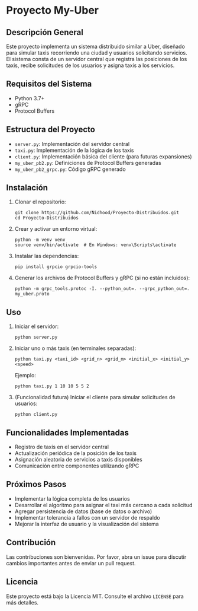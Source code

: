 # Proyecto My-Uber

## Descripción General
Este proyecto implementa un sistema distribuido similar a Uber, diseñado para simular taxis recorriendo una ciudad y usuarios solicitando servicios. El sistema consta de un servidor central que registra las posiciones de los taxis, recibe solicitudes de los usuarios y asigna taxis a los servicios.

## Requisitos del Sistema
- Python 3.7+
- gRPC
- Protocol Buffers

## Estructura del Proyecto
- `server.py`: Implementación del servidor central
- `taxi.py`: Implementación de la lógica de los taxis
- `client.py`: Implementación básica del cliente (para futuras expansiones)
- `my_uber_pb2.py`: Definiciones de Protocol Buffers generadas
- `my_uber_pb2_grpc.py`: Código gRPC generado

## Instalación

1. Clonar el repositorio:
   ```
   git clone https://github.com/Nidhood/Proyecto-Distribuidos.git
   cd Proyecto-Distribuidos
   ```

2. Crear y activar un entorno virtual:
   ```
   python -m venv venv
   source venv/bin/activate  # En Windows: venv\Scripts\activate
   ```

3. Instalar las dependencias:
   ```
   pip install grpcio grpcio-tools
   ```

4. Generar los archivos de Protocol Buffers y gRPC (si no están incluidos):
   ```
   python -m grpc_tools.protoc -I. --python_out=. --grpc_python_out=. my_uber.proto
   ```


## Uso

1. Iniciar el servidor:
   ```
   python server.py
   ```

2. Iniciar uno o más taxis (en terminales separadas):
   ```
   python taxi.py <taxi_id> <grid_n> <grid_m> <initial_x> <initial_y> <speed>
   ```
   Ejemplo:
   ```
   python taxi.py 1 10 10 5 5 2
   ```

3. (Funcionalidad futura) Iniciar el cliente para simular solicitudes de usuarios:
   ```
   python client.py
   ```

## Funcionalidades Implementadas
- Registro de taxis en el servidor central
- Actualización periódica de la posición de los taxis
- Asignación aleatoria de servicios a taxis disponibles
- Comunicación entre componentes utilizando gRPC

## Próximos Pasos
- Implementar la lógica completa de los usuarios
- Desarrollar el algoritmo para asignar el taxi más cercano a cada solicitud
- Agregar persistencia de datos (base de datos o archivo)
- Implementar tolerancia a fallos con un servidor de respaldo
- Mejorar la interfaz de usuario y la visualización del sistema

## Contribución
Las contribuciones son bienvenidas. Por favor, abra un issue para discutir cambios importantes antes de enviar un pull request.

## Licencia
Este proyecto está bajo la Licencia MIT. Consulte el archivo `LICENSE` para más detalles.